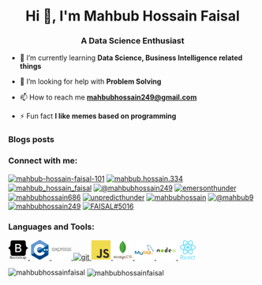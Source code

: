 <h1 align="center">Hi 👋, I'm Mahbub Hossain Faisal</h1>
<h3 align="center">A Data Science Enthusiast</h3>

- 🌱 I’m currently learning **Data Science, Business Intelligence related things**

- 🤝 I’m looking for help with **Problem Solving**

- 📫 How to reach me **mahbubhossain249@gmail.com**

- ⚡ Fun fact **I like memes based on programming**

### Blogs posts
<!-- BLOG-POST-LIST:START -->
<!-- BLOG-POST-LIST:END -->

<h3 align="left">Connect with me:</h3>
<p align="left">
<a href="https://linkedin.com/in/mahbub-hossain-faisal-101" target="blank"><img align="center" src="https://cdn.jsdelivr.net/npm/simple-icons@3.0.1/icons/linkedin.svg" alt="mahbub-hossain-faisal-101" height="30" width="40" /></a>
<a href="https://fb.com/mahbub.hossain.334" target="blank"><img align="center" src="https://cdn.jsdelivr.net/npm/simple-icons@3.0.1/icons/facebook.svg" alt="mahbub.hossain.334" height="30" width="40" /></a>
<a href="https://instagram.com/mahbub_hossain_faisal" target="blank"><img align="center" src="https://cdn.jsdelivr.net/npm/simple-icons@3.0.1/icons/instagram.svg" alt="mahbub_hossain_faisal" height="30" width="40" /></a>
<a href="https://medium.com/@mahbubhossain249" target="blank"><img align="center" src="https://cdn.jsdelivr.net/npm/simple-icons@3.0.1/icons/medium.svg" alt="@mahbubhossain249" height="30" width="40" /></a>
<a href="https://www.codechef.com/users/emersonthunder" target="blank"><img align="center" src="https://cdn.jsdelivr.net/npm/simple-icons@3.1.0/icons/codechef.svg" alt="emersonthunder" height="30" width="40" /></a>
<a href="https://www.hackerrank.com/mahbubhossain686" target="blank"><img align="center" src="https://cdn.jsdelivr.net/npm/simple-icons@3.0.1/icons/hackerrank.svg" alt="mahbubhossain686" height="30" width="40" /></a>
<a href="https://codeforces.com/profile/unpredicthunder" target="blank"><img align="center" src="https://cdn.jsdelivr.net/npm/simple-icons@3.0.1/icons/codeforces.svg" alt="unpredicthunder" height="30" width="40" /></a>
<a href="https://www.leetcode.com/mahbubhossain" target="blank"><img align="center" src="https://cdn.jsdelivr.net/npm/simple-icons@3.0.1/icons/leetcode.svg" alt="mahbubhossain" height="30" width="40" /></a>
<a href="https://www.hackerearth.com/@mahbub9" target="blank"><img align="center" src="https://cdn.jsdelivr.net/npm/simple-icons@3.0.1/icons/hackerearth.svg" alt="@mahbub9" height="30" width="40" /></a>
<a href="https://auth.geeksforgeeks.org/user/mahbubhossain249" target="blank"><img align="center" src="https://cdn.jsdelivr.net/npm/simple-icons@3.0.1/icons/geeksforgeeks.svg" alt="mahbubhossain249" height="30" width="40" /></a>
<a href="https://discord.gg/FAISAL#5016" target="blank"><img align="center" src="https://cdn.jsdelivr.net/npm/simple-icons@3.0.1/icons/discord.svg" alt="FAISAL#5016" height="30" width="40" /></a>
</p>

<h3 align="left">Languages and Tools:</h3>
<p align="left"> <a href="https://getbootstrap.com" target="_blank"> <img src="https://raw.githubusercontent.com/devicons/devicon/master/icons/bootstrap/bootstrap-plain-wordmark.svg" alt="bootstrap" width="40" height="40"/> </a> <a href="https://www.w3schools.com/cpp/" target="_blank"> <img src="https://raw.githubusercontent.com/devicons/devicon/master/icons/cplusplus/cplusplus-original.svg" alt="cplusplus" width="40" height="40"/> </a> <a href="https://expressjs.com" target="_blank"> <img src="https://raw.githubusercontent.com/devicons/devicon/master/icons/express/express-original-wordmark.svg" alt="express" width="40" height="40"/> </a> <a href="https://git-scm.com/" target="_blank"> <img src="https://www.vectorlogo.zone/logos/git-scm/git-scm-icon.svg" alt="git" width="40" height="40"/> </a> <a href="https://developer.mozilla.org/en-US/docs/Web/JavaScript" target="_blank"> <img src="https://raw.githubusercontent.com/devicons/devicon/master/icons/javascript/javascript-original.svg" alt="javascript" width="40" height="40"/> </a> <a href="https://www.mongodb.com/" target="_blank"> <img src="https://raw.githubusercontent.com/devicons/devicon/master/icons/mongodb/mongodb-original-wordmark.svg" alt="mongodb" width="40" height="40"/> </a> <a href="https://www.mysql.com/" target="_blank"> <img src="https://raw.githubusercontent.com/devicons/devicon/master/icons/mysql/mysql-original-wordmark.svg" alt="mysql" width="40" height="40"/> </a> <a href="https://nodejs.org" target="_blank"> <img src="https://raw.githubusercontent.com/devicons/devicon/master/icons/nodejs/nodejs-original-wordmark.svg" alt="nodejs" width="40" height="40"/> </a> <a href="https://reactjs.org/" target="_blank"> <img src="https://raw.githubusercontent.com/devicons/devicon/master/icons/react/react-original-wordmark.svg" alt="react" width="40" height="40"/> </a> </p>

<p><img align="left" src="https://github-readme-stats.vercel.app/api/top-langs?username=mahbubhossainfaisal&show_icons=true&locale=en&layout=compact" alt="mahbubhossainfaisal" /></p>

<p>&nbsp;<img align="center" src="https://github-readme-stats.vercel.app/api?username=mahbubhossainfaisal&show_icons=true&locale=en" alt="mahbubhossainfaisal" /></p>
